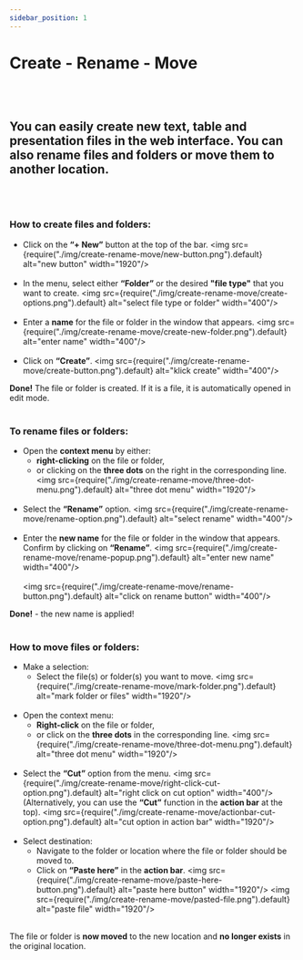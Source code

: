 ```yaml
---
sidebar_position: 1
---
```


# Create - Rename - Move
<br/><br/>

## You can easily create new text, table and presentation files in the web interface. You can also rename files and folders or move them to another location.
<br/><br/>


### How to create files and folders:
- Click on the **“+ New”** button at the top of the bar.
<img src={require("./img/create-rename-move/new-button.png").default} alt="new button" width="1920"/>
<br/><br/>
- In the menu, select either **“Folder”** or the desired **"file type"** that you want to create.
<img src={require("./img/create-rename-move/create-options.png").default} alt="select file type or folder" width="400"/>
<br/><br/>
- Enter a **name** for the file or folder in the window that appears.
<img src={require("./img/create-rename-move/create-new-folder.png").default} alt="enter name" width="400"/>
<br/><br/>
- Click on **“Create”**.
<img src={require("./img/create-rename-move/create-button.png").default} alt="klick create" width="400"/>

**Done!** The file or folder is created. If it is a file, it is automatically opened in edit mode.
<br/><br/>


### To rename files or folders:
- Open the **context menu** by either: 
    - **right-clicking** on the file or folder,
    - or clicking on the **three dots** on the right in the corresponding line.
<img src={require("./img/create-rename-move/three-dot-menu.png").default} alt="three dot menu" width="1920"/>
<br/><br/>
- Select the **“Rename”** option.
<img src={require("./img/create-rename-move/rename-option.png").default} alt="select rename" width="400"/>
<br/><br/>
- Enter the **new name** for the file or folder in the window that appears.
Confirm by clicking on **“Rename”**.
<img src={require("./img/create-rename-move/rename-popup.png").default} alt="enter new name" width="400"/>
<br/><br/>
<img src={require("./img/create-rename-move/rename-button.png").default} alt="click on rename button" width="400"/>

**Done!** - the new name is applied!
<br/><br/>


### How to move files or folders:
- Make a selection: 
    - Select the file(s) or folder(s) you want to move.
<img src={require("./img/create-rename-move/mark-folder.png").default} alt="mark folder or files" width="1920"/>
<br/><br/>
- Open the context menu:
    - **Right-click** on the file or folder,
    - or click on the **three dots** in the corresponding line.
<img src={require("./img/create-rename-move/three-dot-menu.png").default} alt="three dot menu" width="1920"/>
<br/><br/>
- Select the **“Cut”** option from the menu.
<img src={require("./img/create-rename-move/right-click-cut-option.png").default} alt="right click on cut option" width="400"/>
(Alternatively, you can use the **“Cut”** function in the **action bar** at the top).
<img src={require("./img/create-rename-move/actionbar-cut-option.png").default} alt="cut option in action bar" width="1920"/>
<br/><br/>
- Select destination:
    - Navigate to the folder or location where the file or folder should be moved to.
    - Click on **“Paste here”** in the **action bar**.
<img src={require("./img/create-rename-move/paste-here-button.png").default} alt="paste here button" width="1920"/>
<img src={require("./img/create-rename-move/pasted-file.png").default} alt="paste file" width="1920"/>
<br/><br/>

The file or folder is **now moved** to the new location and **no longer exists** in the original location.